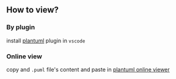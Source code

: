 ## How to view? 
### By plugin
install [plantuml](https://marketplace.visualstudio.com/items?itemName=jebbs.plantuml) plugin in `vscode`

### Online view
copy and `.puml` file's content and paste in [plantuml online viewer](https://www.plantuml.com/plantuml/uml)